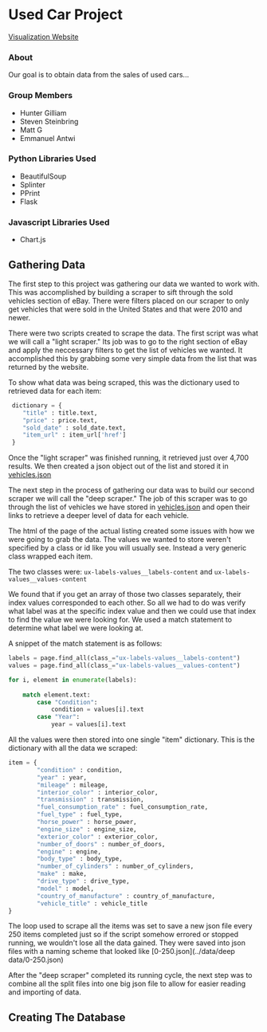 # Used Car Project

[Visualization Website](https://hunterg003.github.io/CarProject/)

### About
Our goal is to obtain data from the sales of used cars...

### Group Members
- Hunter Gilliam
- Steven Steinbring
- Matt G
- Emmanuel Antwi

### Python Libraries Used
- BeautifulSoup
- Splinter
- PPrint
- Flask

### Javascript Libraries Used
- Chart.js

## Gathering Data
The first step to this project was gathering our data we wanted to work with. This was accomplished by building a scraper to sift through the sold vehicles section of eBay. There were filters placed on our scraper to only get vehicles that were sold in the United States and that were 2010 and newer.

There were two scripts created to scrape the data. The first script was what we will call a "light scraper." Its job was to go to the right section of eBay and apply the neccessary filters to get the list of vehicles we wanted. It accomplished this by grabbing some very simple data from the list that was returned by the website.

To show what data was being scraped, this was the dictionary used to retrieved data for each item: 

```python
 dictionary = {
    "title" : title.text,
    "price" : price.text,
    "sold_date" : sold_date.text,
    "item_url" : item_url['href']
 }
````

Once the "light scraper" was finished running, it retrieved just over 4,700 results. We then created a json object out of the list and stored it in [vehicles.json](../python/data/vehicles.json)


The next step in the process of gathering our data was to build our second scraper we will call the "deep scraper." The job of this scraper was to go through the list of vehicles we have stored in [vehicles.json](../python/data/vehicles.json) and open their links to retrieve a deeper level of data for each vehicle.

The html of the page of the actual listing created some issues with how we were going to grab the data. The values we wanted to store weren't specified by a class or id like you will usually see. Instead a very generic class wrapped each item.

The two classes were: ``ux-labels-values__labels-content`` and `ux-labels-values__values-content`

We found that if you get an array of those two classes separately, their index values corresponded to each other. So all we had to do was verify what label was at the specific index value and then we could use that index to find the value we were looking for. We used a match statement to determine what label we were looking at.

A snippet of the match statement is as follows:

```python
labels = page.find_all(class_="ux-labels-values__labels-content")
values = page.find_all(class_="ux-labels-values__values-content")

for i, element in enumerate(labels):
        
    match element.text:
        case "Condition":
            condition = values[i].text
        case "Year":
            year = values[i].text
```

All the values were then stored into one single "item" dictionary. This is the dictionary with all the data we scraped:
```python
item = {
        "condition" : condition,
        "year" : year,
        "mileage" : mileage,
        "interior_color" : interior_color,
        "transmission" : transmission,
        "fuel_consumption_rate" : fuel_consumption_rate,
        "fuel_type" : fuel_type,
        "horse_power" : horse_power,
        "engine_size" : engine_size,
        "exterior_color" : exterior_color,
        "number_of_doors" : number_of_doors,
        "engine" : engine,
        "body_type" : body_type,
        "number_of_cylinders" : number_of_cylinders,
        "make" : make,
        "drive_type" : drive_type,
        "model" : model,
        "country_of_manufacture" : country_of_manufacture,
        "vehicle_title" : vehicle_title
}  
```

The loop used to scrape all the items was set to save a new json file every 250 items completed just so if the script somehow errored or stopped running, we wouldn't lose all the data gained. They were saved into json files with a naming scheme that looked like [0-250.json](../data/deep data/0-250.json)

After the "deep scraper" completed its running cycle, the next step was to combine all the split files into one big json file to allow for easier reading and importing of data.

## Creating The Database
